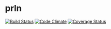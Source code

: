 # prln
[![Build Status](https://travis-ci.org/open-synergy/prln.svg?branch=6.1)](https://travis-ci.org/open-synergy/prln)
[![Code Climate](https://codeclimate.com/github/open-synergy/prln/badges/gpa.svg)](https://codeclimate.com/github/open-synergy/prln)
[![Coverage Status](https://coveralls.io/repos/open-synergy/prln/badge.svg?branch=6.1&service=github)](https://coveralls.io/github/open-synergy/prln?branch=6.1)
